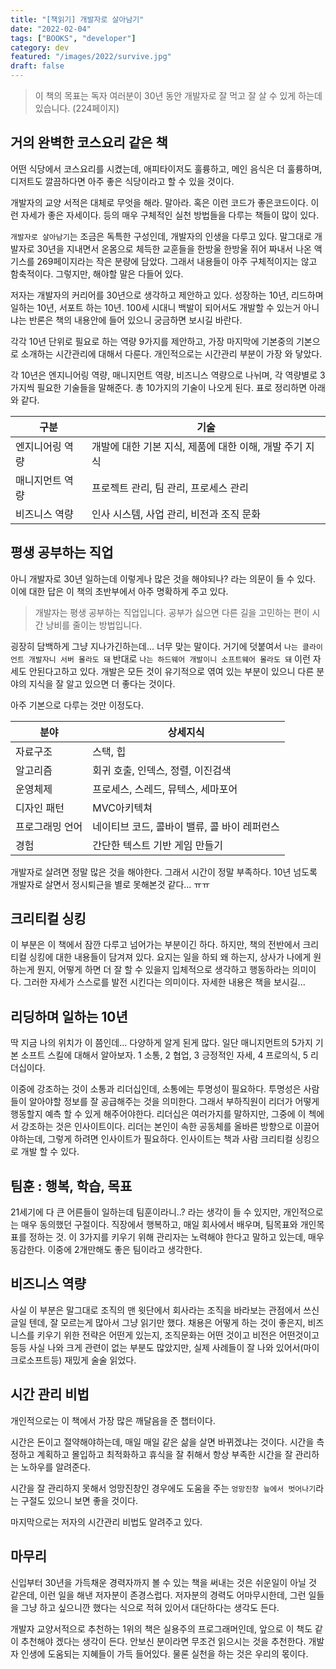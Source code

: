 ```yaml
---
title: "[책읽기] 개발자로 살아남기"
date: "2022-02-04"
tags: ["BOOKS", "developer"]
category: dev
featured: "/images/2022/survive.jpg"
draft: false
---
```


> 이 책의 목표는 독자 여러분이 30년 동안 개발자로 잘 먹고 잘 살 수 있게 하는데 있습니다. (224페이지)

## 거의 완벽한 코스요리 같은 책

어떤 식당에서 코스요리를 시켰는데, 애피타이저도 훌륭하고, 메인 음식은 더 훌륭하며, 디저트도 깔끔하다면 아주 좋은 식당이라고 할 수 있을 것이다.

개발자의 교양 서적은 대체로 무엇을 해라. 말아라. 혹은 이런 코드가 좋은코드이다. 이런 자세가 좋은 자세이다. 등의 매우 구체적인 실천 방법들을 다루는 책들이 많이 있다.

`개발자로 살아남기`는 조금은 독특한 구성인데, 개발자의 인생을 다루고 있다. 말그대로 개발자로 30년을 지내면서 온몸으로 체득한 교훈들을 한방울 한방울 쥐어 짜내서 나온 액기스를 269페이지라는 작은 분량에 담았다. 그래서 내용들이 아주 구체적이지는 않고 함축적이다. 그렇지만, 해야할 말은 다들어 있다.


저자는 개발자의 커리어를 30년으로 생각하고 제안하고 있다. 성장하는 10년, 리드하며 일하는 10년, 서포트 하는 10년. 100세 시대니 백발이 되어서도 개발할 수 있는거 아니냐는 반론은 책의 내용안에 들어 있으니 궁금하면 보시길 바란다.

각각 10년 단위로 필요로 하는 역량 9가지를 제안하고, 가장 마지막에 기본중의 기본으로 소개하는 시간관리에 대해서 다룬다. 개인적으로는 시간관리 부분이 가장 와 닿았다.

각 10년은 엔지니어링 역량, 매니지먼트 역량, 비즈니스 역량으로 나뉘며, 각 역량별로 3가지씩 필요한 기술들을 말해준다. 총 10가지의 기술이 나오게 된다. 표로 정리하면 아래와 같다.

| 구분 | 기술 |
| --- | --- |
| 엔지니어링 역량 | 개발에 대한 기본 지식, 제품에 대한 이해, 개발 주기 지식 |
| 매니지먼트 역량 | 프로젝트 관리, 팀 관리, 프로세스 관리 |
| 비즈니스 역량 | 인사 시스템, 사업 관리, 비전과 조직 문화 |

## 평생 공부하는 직업

아니 개발자로 30년 일하는데 이렇게나 많은 것을 해야되나? 라는 의문이 들 수 있다. 이에 대한 답은 이 책의 초반부에서 아주 명확하게 주고 있다.

> 개발자는 평생 공부하는 직업입니다. 공부가 싫으면 다른 길을 고민하는 편이 시간 낭비를 줄이는 방법입니다.

굉장히 담백하게 그냥 지나가긴하는데... 너무 맞는 말이다. 거기에 덧붙여서 `나는 클라이언트 개발자니 서버 몰라도 돼` 반대로 `나는 하드웨어 개발이니 소프트웨어 몰라도 돼` 이런 자세도 안된다고하고 있다. 개발은 모든 것이 유기적으로 엮여 있는 부분이 있으니 다른 분야의 지식을 잘 알고 있으면 더 좋다는 것이다.

아주 기본으로 다루는 것만 이정도다.

| 분야 | 상세지식 |
| -- | -- |
| 자료구조 | 스택,  힙 |
| 알고리즘 | 회귀 호출, 인덱스, 정렬, 이진검색 |
| 운영체제 | 프로세스, 스레드, 뮤텍스, 세마포어 |
| 디자인 패턴 | MVC아키텍쳐 |
| 프로그래밍 언어 | 네이티브 코드, 콜바이 밸류, 콜 바이 레퍼런스 |
| 경험 | 간단한 텍스트 기반 게임 만들기 |

개발자로 살려면 정말 많은 것을 해야한다. 그래서 시간이 정말 부족하다. 10년 넘도록 개발자로 살면서 정시퇴근을 별로 못해본것 같다... ㅠㅠ

## 크리티컬 싱킹

이 부분은 이 책에서 잠깐 다루고 넘어가는 부분이긴 하다. 하지만, 책의 전반에서 크리티컬 싱킹에 대한 내용들이 담겨져 있다. 요지는 일을 하되 왜 하는지, 상사가 나에게 원하는게 뭔지, 어떻게 하면 더 잘 할 수 있을지 입체적으로 생각하고 행동하라는 의미이다. 그러한 자세가 스스로를 발전 시킨다는 의미이다. 자세한 내용은 책을 보시길...

## 리딩하며 일하는 10년

딱 지금 나의 위치가 이 쯤인데... 다양하게 알게 된게 많다. 일단 매니지먼트의 5가지 기본 소프트 스킬에 대해서 알아보자. 1 소통, 2 협업, 3 긍정적인 자세, 4 프로의식, 5 리더십이다.

이중에 강조하는 것이 소통과 리더십인데, 소통에는 투명성이 필요하다. 투명성은 사람들이 알아야할 정보를 잘 공급해주는 것을 의미한다. 그래서 부하직원이 리더가 어떻게 행동할지 예측 할 수 있게 해주어야한다. 리더십은 여러가지를 말하지만, 그중에 이 첵에서 강조하는 것은 인사이트이다. 리더는 본인이 속한 공동체를 올바른 방향으로 이끌어야하는데, 그렇게 하려면 인사이트가 필요하다. 인사이트는 책과 사람 크리티컬 싱킹으로 개발 할 수 있다.


## 팀훈 : 행복, 학습, 목표

21세기에 다 큰 어른들이 일하는데 팀훈이라니..? 라는 생각이 들 수 있지만, 개인적으로는 매우 동의했던 구절이다. 직장에서 행복하고, 매일 회사에서 배우며, 팀목표와 개인목표를 정하는 것. 이 3가지를 키우기 위해 관리자는 노력해야 한다고 말하고 있는데, 매우동감한다. 이중에 2개만해도 좋은 팀이라고 생각한다.


## 비즈니스 역량

사실 이 부분은 말그대로 조직의 맨 윗단에서 회사라는 조직을 바라보는 관점에서 쓰신 글일 텐데, 잘 모르는게 많아서 그냥 읽기만 했다. 채용은 어떻게 하는 것이 좋은지, 비즈니스를 키우기 위한 전략은 어떤게 있는지, 조직문화는 어떤 것이고 비전은 어떤것이고 등등 사실 나와 크게 관련이 없는 부분도 많았지만, 실제 사례들이 잘 나와 있어서(마이크로소프트등) 재밌게 술술 읽었다.

## 시간 관리 비법

개인적으로는 이 책에서 가장 많은 깨달음을 준 챕터이다.

시간은 돈이고 절약해야하는데, 매일 매일 같은 삶을 살면 바뀌겠냐는 것이다. 시간을 측정하고 계획하고 몰입하고 최적화하고 휴식을 잘 취해서 항상 부족한 시간을 잘 관리하는 노하우를 알려준다.

시간을 잘 관리하지 못해서 엉망진창인 경우에도 도움을 주는 `엉망진창 늪에서 벗어나기`라는 구절도 있으니 보면 좋을 것이다.

마지막으로는 저자의 시간관리 비법도 알려주고 있다.


## 마무리

신입부터 30년을 가득채운 경력자까지 볼 수 있는 책을 써내는 것은 쉬운일이 아닐 것 같은데, 이런 일을 해낸 저자분이 존경스럽다. 저자분의 경력도 어마무시한데, 그런 일들을 그냥 하고 싶으니깐 했다는 식으로 적혀 있어서 대단하다는 생각도 든다.

개발자 교양서적으로 추천하는 1위의 책은 실용주의 프로그래머인데, 앞으로 이 책도 같이 추천해야 겠다는 생각이 든다. 안보신 분이라면 무조건 읽으시는 것을 추천한다. 개발자 인생에 도움되는 지혜들이 가득 들어있다. 물론 실천을 하는 것은 우리의 몫이다.
